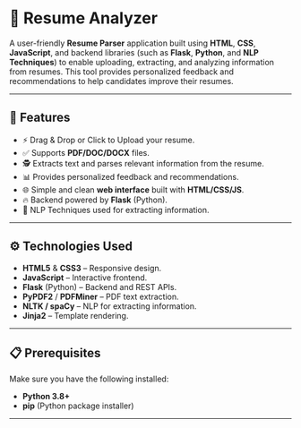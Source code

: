 
# 📄 Resume Analyzer

A user-friendly **Resume Parser** application built using **HTML**, **CSS**, **JavaScript**, and backend libraries (such as **Flask**, **Python**, and **NLP Techniques**) to enable uploading, extracting, and analyzing information from resumes. This tool provides personalized feedback and recommendations to help candidates improve their resumes.

---

## 🌟 Features

- ⚡ Drag & Drop or Click to Upload your resume.
- ✅ Supports **PDF/DOC/DOCX** files.
- 🕵️ Extracts text and parses relevant information from the resume.
- 📊 Provides personalized feedback and recommendations.
- 🌐 Simple and clean **web interface** built with **HTML/CSS/JS**.
- 🔥 Backend powered by **Flask** (Python).
- 🧠 NLP Techniques used for extracting information.

---

## ⚙️ Technologies Used

- **HTML5** & **CSS3** – Responsive design.
- **JavaScript** – Interactive frontend.
- **Flask** (Python) – Backend and REST APIs.
- **PyPDF2** / **PDFMiner** – PDF text extraction.
- **NLTK / spaCy** – NLP for extracting information.
- **Jinja2** – Template rendering.


---

## 📋 Prerequisites

Make sure you have the following installed:

- **Python 3.8+**
- **pip** (Python package installer)

---

